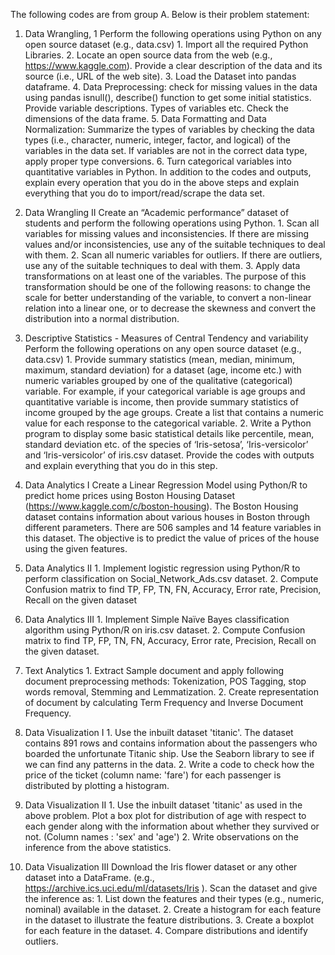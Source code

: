 The following codes are from group A. Below is their problem statement:

1.  Data Wrangling, 1 Perform the following operations using Python on any open source dataset (e.g., data.csv) 1. Import all the required Python Libraries. 2. Locate an open source data from the web (e.g., https://www.kaggle.com). Provide a clear description of the data and its source (i.e., URL of the web site). 3. Load the Dataset into pandas dataframe. 4. Data Preprocessing: check for missing values in the data using pandas isnull(), describe() function to get some initial statistics. Provide variable descriptions. Types of variables etc. Check the dimensions of the data frame. 5. Data Formatting and Data Normalization: Summarize the types of variables by checking the data types (i.e., character, numeric, integer, factor, and logical) of the variables in the data set. If variables are not in the correct data type, apply proper type conversions. 6. Turn categorical variables into quantitative variables in Python.  In addition to the codes and outputs, explain every operation that you do in the above steps and explain everything that you do to import/read/scrape the data set. 

2.  Data Wrangling II Create an “Academic performance” dataset of students and perform the following operations using Python.  1. Scan all variables for missing values and inconsistencies. If there are missing values and/or inconsistencies, use any of the suitable techniques to deal with them.   2. Scan all numeric variables for outliers. If there are outliers, use any of the suitable techniques to deal with them.  3. Apply data transformations on at least one of the variables. The purpose of this transformation should be one of the following reasons: to change the scale for better understanding of the variable, to convert a non-linear relation into a linear one, or to decrease the skewness and convert the distribution into a normal distribution. 

3.  Descriptive Statistics - Measures of Central Tendency and variability Perform the following operations on any open source dataset (e.g., data.csv) 1. Provide summary statistics (mean, median, minimum, maximum, standard deviation) for a dataset (age, income etc.) with numeric variables grouped by one of the qualitative (categorical) variable. For example, if your categorical variable is age groups and quantitative variable is income, then provide summary statistics of income grouped by the age groups. Create a list that contains a numeric value for each response to the categorical variable.  2. Write a Python program to display some basic statistical details like percentile, mean, standard deviation etc. of the species of ‘Iris-setosa’, ‘Iris-versicolor’ and ‘Iris-versicolor’ of iris.csv dataset.   Provide the codes with outputs and explain everything that you do in this step. 

4. Data Analytics I Create a Linear Regression Model using Python/R to predict home prices using Boston Housing Dataset (https://www.kaggle.com/c/boston-housing). The Boston Housing dataset contains information about various houses in Boston through different parameters. There are 506 samples and 14 feature variables in this dataset.   The objective is to predict the value of prices of the house using the given features. 

5.  Data Analytics II 1. Implement logistic regression using Python/R to perform classification on Social_Network_Ads.csv dataset. 2. Compute Confusion matrix to find TP, FP, TN, FN, Accuracy, Error rate, Precision, Recall on the given dataset

6.  Data Analytics III 1. Implement Simple Naïve Bayes classification algorithm using Python/R on iris.csv dataset. 2. Compute Confusion matrix to find TP, FP, TN, FN, Accuracy, Error rate, Precision, Recall on the given dataset.

7.  Text Analytics 1. Extract Sample document and apply following document preprocessing methods: Tokenization, POS Tagging, stop words removal, Stemming and Lemmatization. 2. Create representation of document by calculating Term Frequency and Inverse Document Frequency.

8.  Data Visualization I 1. Use the inbuilt dataset 'titanic'. The dataset contains 891 rows and contains information about the passengers who boarded the unfortunate Titanic ship. Use the Seaborn library to see if we can find any patterns in the data.  2. Write a code to check how the price of the ticket (column name: 'fare') for each passenger is distributed by plotting a histogram. 

9.  Data Visualization II 1. Use the inbuilt dataset 'titanic' as used in the above problem. Plot a box plot for distribution of age with respect to each gender along with the information about whether they survived or not. (Column names : 'sex' and 'age') 2. Write observations on the inference from the above statistics.

10.  Data Visualization III Download the Iris flower dataset or any other dataset into a DataFrame. (e.g., https://archive.ics.uci.edu/ml/datasets/Iris ). Scan the dataset and give the inference as:  1. List down the features and their types (e.g., numeric, nominal) available in the dataset.  2. Create a histogram for each feature in the dataset to illustrate the feature distributions.  3. Create a boxplot for each feature in the dataset.  4. Compare distributions and identify outliers. 
